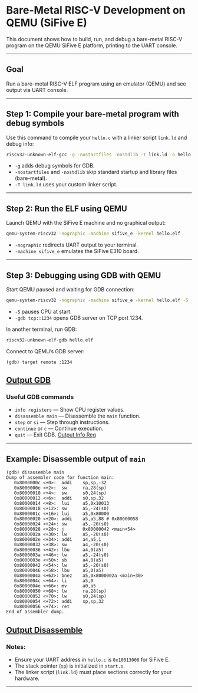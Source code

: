 
# Bare-Metal RISC-V Development on QEMU (SiFive E)

This document shows how to build, run, and debug a bare-metal RISC-V program on the QEMU SiFive E platform, printing to the UART console.

---

## Goal

Run a bare-metal RISC-V ELF program using an emulator (QEMU) and see output via UART console.

---

## Step 1: Compile your bare-metal program with debug symbols

Use this command to compile your `hello.c` with a linker script `link.ld` and debug info:

```bash
riscv32-unknown-elf-gcc -g -nostartfiles -nostdlib -T link.ld -o hello.elf hello.c start.s
```

- `-g` adds debug symbols for GDB.
- `-nostartfiles` and `-nostdlib` skip standard startup and library files (bare-metal).
- `-T link.ld` uses your custom linker script.

---

## Step 2: Run the ELF using QEMU

Launch QEMU with the SiFive E machine and no graphical output:

```bash
qemu-system-riscv32 -nographic -machine sifive_e -kernel hello.elf
```

- `-nographic` redirects UART output to your terminal.
- `-machine sifive_e` emulates the SiFive E310 board.

---

## Step 3: Debugging using GDB with QEMU

Start QEMU paused and waiting for GDB connection:

```bash
qemu-system-riscv32 -nographic -machine sifive_e -kernel hello.elf -S -gdb tcp::1234
```

- `-S` pauses CPU at start.
- `-gdb tcp::1234` opens GDB server on TCP port 1234.

In another terminal, run GDB:

```bash
riscv32-unknown-elf-gdb hello.elf
```

Connect to QEMU’s GDB server:

```gdb
(gdb) target remote :1234
```
[Output GDB](Resources/compile3.png)
---

### Useful GDB commands

- `info registers` — Show CPU register values.
- `disassemble main` — Disassemble the `main` function.
- `step` or `si` — Step through instructions.
- `continue` or `c` — Continue execution.
- `quit` — Exit GDB.
[Output Info Reg](Resources/info_reg.png)
---

## Example: Disassemble output of `main`

```gdb
(gdb) disassemble main
Dump of assembler code for function main:
   0x8000000c <+0>:  addi    sp,sp,-32
   0x8000000e <+2>:  sw      ra,28(sp)
   0x80000010 <+4>:  sw      s0,24(sp)
   0x80000012 <+6>:  addi    s0,sp,32
   0x80000014 <+8>:  lui     a5,0x10013
   0x80000018 <+12>: sw      a5,-24(s0)
   0x8000001c <+16>: lui     a5,0x80000
   0x80000020 <+20>: addi    a5,a5,88 # 0x80000058
   0x80000024 <+24>: sw      a5,-20(s0)
   0x80000028 <+28>: j       0x80000042 <main+54>
   0x8000002a <+30>: lw      a5,-20(s0)
   0x8000002e <+34>: addi    a4,a5,1
   0x80000032 <+38>: sw      a4,-20(s0)
   0x80000036 <+42>: lbu     a4,0(a5)
   0x8000003a <+46>: lw      a5,-24(s0)
   0x8000003e <+50>: sb      a4,0(a5)
   0x80000042 <+54>: lw      a5,-20(s0)
   0x80000046 <+58>: lbu     a5,0(a5)
   0x8000004a <+62>: bnez    a5,0x8000002a <main+30>
   0x8000004c <+64>: li      a5,0
   0x8000004e <+66>: mv      a0,a5
   0x80000050 <+68>: lw      ra,28(sp)
   0x80000052 <+70>: lw      s0,24(sp)
   0x80000054 <+72>: addi    sp,sp,32
   0x80000056 <+74>: ret
End of assembler dump.
```
[Output Disassemble](Resources/disassemble.png)
---

### Notes:

- Ensure your UART address in `hello.c` is `0x10013000` for SiFive E.
- The stack pointer (`sp`) is initialized in `start.s`.
- The linker script (`link.ld`) must place sections correctly for your hardware.

---


